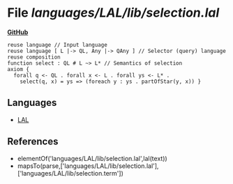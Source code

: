 # File _languages/LAL/lib/selection.lal_
**[GitHub](https://github.com/softlang/yas/blob/master/languages/LAL/lib/selection.lal)**
```
reuse language // Input language
reuse language [ L |-> QL, Any |-> QAny ] // Selector (query) language
reuse composition
function select : QL # L ~> L* // Semantics of selection
axiom {
  forall q <- QL . forall x <- L . forall ys <- L* .
    select(q, x) = ys => (foreach y : ys . partOfStar(y, x)) }
```

## Languages
* [LAL](../languages/LAL.md)

## References
* elementOf('languages/LAL/lib/selection.lal',lal(text))
* mapsTo(parse,['languages/LAL/lib/selection.lal'],['languages/LAL/lib/selection.term'])
